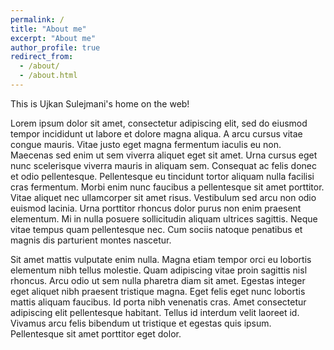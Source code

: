 ```yaml
---
permalink: /
title: "About me"
excerpt: "About me"
author_profile: true
redirect_from: 
  - /about/
  - /about.html
---
```


This is Ujkan Sulejmani's home on the web!

Lorem ipsum dolor sit amet, consectetur adipiscing elit, sed do eiusmod tempor incididunt ut labore et dolore magna aliqua. A arcu cursus vitae congue mauris. Vitae justo eget magna fermentum iaculis eu non. Maecenas sed enim ut sem viverra aliquet eget sit amet. Urna cursus eget nunc scelerisque viverra mauris in aliquam sem. Consequat ac felis donec et odio pellentesque. Pellentesque eu tincidunt tortor aliquam nulla facilisi cras fermentum. Morbi enim nunc faucibus a pellentesque sit amet porttitor. Vitae aliquet nec ullamcorper sit amet risus. Vestibulum sed arcu non odio euismod lacinia. Urna porttitor rhoncus dolor purus non enim praesent elementum. Mi in nulla posuere sollicitudin aliquam ultrices sagittis. Neque vitae tempus quam pellentesque nec. Cum sociis natoque penatibus et magnis dis parturient montes nascetur.

Sit amet mattis vulputate enim nulla. Magna etiam tempor orci eu lobortis elementum nibh tellus molestie. Quam adipiscing vitae proin sagittis nisl rhoncus. Arcu odio ut sem nulla pharetra diam sit amet. Egestas integer eget aliquet nibh praesent tristique magna. Eget felis eget nunc lobortis mattis aliquam faucibus. Id porta nibh venenatis cras. Amet consectetur adipiscing elit pellentesque habitant. Tellus id interdum velit laoreet id. Vivamus arcu felis bibendum ut tristique et egestas quis ipsum. Pellentesque sit amet porttitor eget dolor.
